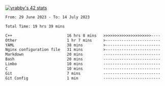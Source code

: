 
[![yrabby's 42 stats](https://badge42.vercel.app/api/v2/cljfd5ku6003508mg283uc00s/stats?cursusId=21&coalitionId=64)](https://github.com/JaeSeoKim/badge42)

<!--START_SECTION:waka-->

```txt
From: 29 June 2023 - To: 14 July 2023

Total Time: 19 hrs 39 mins

C++                        16 hrs 8 mins   >>>>>>>>>>>>>>>>>>>>>----   82.10 %
Other                      1 hr 7 mins     >------------------------   05.76 %
YAML                       38 mins         >------------------------   03.29 %
Nginx configuration file   31 mins         >------------------------   02.65 %
Markdown                   20 mins         -------------------------   01.78 %
Bash                       20 mins         -------------------------   01.73 %
Limbo                      10 mins         -------------------------   00.89 %
C                          10 mins         -------------------------   00.86 %
Git                        7 mins          -------------------------   00.67 %
Git Config                 1 min           -------------------------   00.15 %
```

<!--END_SECTION:waka-->